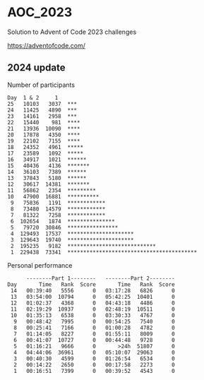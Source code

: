 # AOC_2023
Solution to Advent of Code 2023 challenges

https://adventofcode.com/

## 2024 update

Number of participants

    Day  1 & 2     1
    25   10103   3037  ***
    24   11425   4890  ***
    23   14161   2958  ***
    22   15440    981  ****
    21   13936  10090  ****
    20   17878   4350  ****
    19   22102   7155  ****
    18   24352   4961  *****
    17   23589   1092  *****
    16   34917   1021  ******
    15   40436   4136  *******
    14   36103   7389  ******
    13   37843   5180  ******
    12   30617  14381  *******
    11   56862   2354  *********
    10   47900  16881  **********
     9   75836   1191  ************
     8   73480  14579  ************
     7   81322   7258  ************
     6  102654   1874  ***************
     5   79720  30846  ****************
     4  129493  17537  *********************
     3  129643  19740  *********************
     2  195235   9182  ****************************
     1  229438  73341  *****************************************

Personal performance

          --------Part 1--------   --------Part 2--------
    Day       Time   Rank  Score       Time   Rank  Score
     14   00:39:40   5556      0   03:17:28   6826      0
     13   03:54:00  10794      0   05:42:25  10401      0
     12   01:02:37   4368      0   04:43:18   4486      0
     11   02:19:29  10937      0   02:48:19  10511      0
     10   01:35:13   6538      0   03:30:33   4767      0
      9   00:48:42   7995      0   00:54:25   7540      0
      8   00:25:41   7166      0   01:00:28   4782      0
      7   01:14:05   8227      0   01:55:11   8009      0
      6   00:41:07  10727      0   00:44:48   9728      0
      5   01:16:21   9666      0       >24h  51807      0
      4   04:44:06  36961      0   05:10:07  29063      0
      3   00:40:30   4599      0   01:26:54   6534      0
      2   00:14:22   2650      0   00:17:58   2273      0
      1   00:16:51   7399      0   00:39:52   4543      0